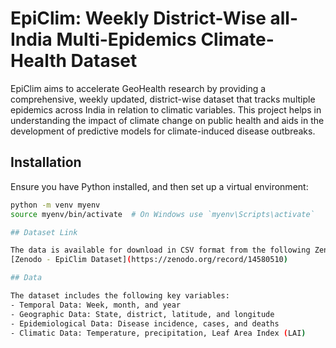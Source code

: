 # EpiClim: Weekly District-Wise all-India Multi-Epidemics Climate-Health Dataset

EpiClim aims to accelerate GeoHealth research by providing a comprehensive, weekly updated, district-wise dataset that tracks multiple epidemics across India in relation to climatic variables. This project helps in understanding the impact of climate change on public health and aids in the development of predictive models for climate-induced disease outbreaks.
## Installation

Ensure you have Python installed, and then set up a virtual environment:

```bash
python -m venv myenv
source myenv/bin/activate  # On Windows use `myenv\Scripts\activate`

## Dataset Link

The data is available for download in CSV format from the following Zenodo repository:
[Zenodo - EpiClim Dataset](https://zenodo.org/record/14580510)

## Data

The dataset includes the following key variables:
- Temporal Data: Week, month, and year
- Geographic Data: State, district, latitude, and longitude
- Epidemiological Data: Disease incidence, cases, and deaths
- Climatic Data: Temperature, precipitation, Leaf Area Index (LAI)


